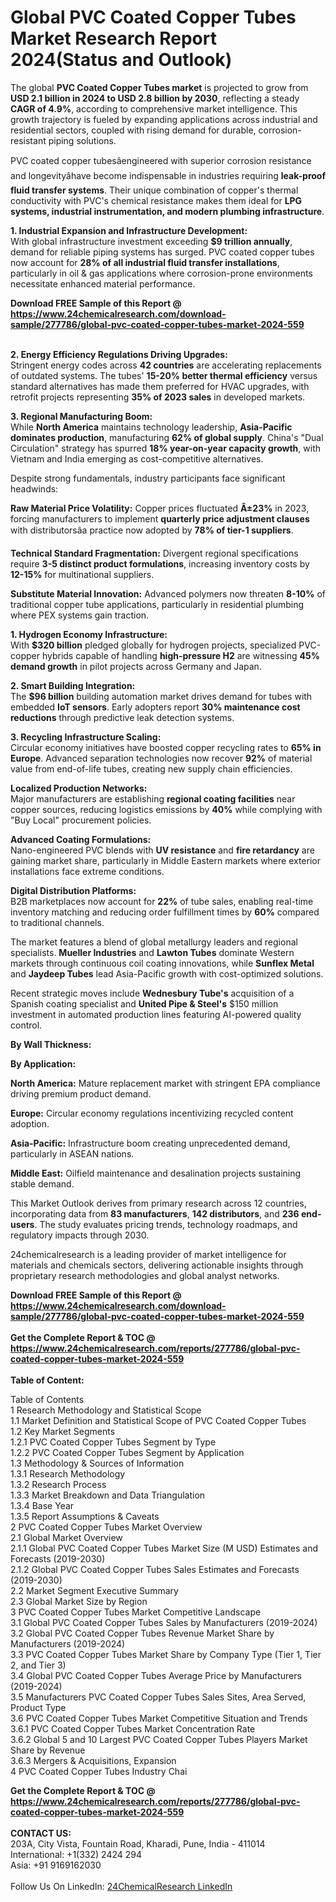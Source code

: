 <h1>Global PVC Coated Copper Tubes Market Research Report 2024(Status and Outlook)</h1><p>The global <strong>PVC Coated Copper Tubes market</strong> is projected to grow from <strong>USD 2.1 billion in 2024 to USD 2.8 billion by 2030</strong>, reflecting a steady <strong>CAGR of 4.9%</strong>, according to comprehensive market intelligence. This growth trajectory is fueled by expanding applications across industrial and residential sectors, coupled with rising demand for durable, corrosion-resistant piping solutions.</p><p>PVC coated copper tubesâengineered with superior corrosion resistance and longevityâhave become indispensable in industries requiring <strong>leak-proof fluid transfer systems</strong>. Their unique combination of copper's thermal conductivity with PVC's chemical resistance makes them ideal for <strong>LPG systems, industrial instrumentation, and modern plumbing infrastructure</strong>.</p><p><strong>1. Industrial Expansion and Infrastructure Development:</strong><br>
With global infrastructure investment exceeding <strong>$9 trillion annually</strong>, demand for reliable piping systems has surged. PVC coated copper tubes now account for <strong>28% of all industrial fluid transfer installations</strong>, particularly in oil &amp; gas applications where corrosion-prone environments necessitate enhanced material performance.</p><div><b>Download FREE Sample of this Report @ 
            <a href="https://www.24chemicalresearch.com/download-sample/277786/global-pvc-coated-copper-tubes-market-2024-559">
            https://www.24chemicalresearch.com/download-sample/277786/global-pvc-coated-copper-tubes-market-2024-559</a></b></div><br><p><strong>2. Energy Efficiency Regulations Driving Upgrades:</strong><br>
Stringent energy codes across <strong>42 countries</strong> are accelerating replacements of outdated systems. The tubes' <strong>15-20% better thermal efficiency</strong> versus standard alternatives has made them preferred for HVAC upgrades, with retrofit projects representing <strong>35% of 2023 sales</strong> in developed markets.</p><p><strong>3. Regional Manufacturing Boom:</strong><br>
While <strong>North America</strong> maintains technology leadership, <strong>Asia-Pacific dominates production</strong>, manufacturing <strong>62% of global supply</strong>. China's "Dual Circulation" strategy has spurred <strong>18% year-on-year capacity growth</strong>, with Vietnam and India emerging as cost-competitive alternatives.</p><p>Despite strong fundamentals, industry participants face significant headwinds:</p><p><strong>Raw Material Price Volatility:</strong> Copper prices fluctuated <strong>Â±23%</strong> in 2023, forcing manufacturers to implement <strong>quarterly price adjustment clauses</strong> with distributorsâa practice now adopted by <strong>78% of tier-1 suppliers</strong>.</p><p><strong>Technical Standard Fragmentation:</strong> Divergent regional specifications require <strong>3-5 distinct product formulations</strong>, increasing inventory costs by <strong>12-15%</strong> for multinational suppliers.</p><p><strong>Substitute Material Innovation:</strong> Advanced polymers now threaten <strong>8-10%</strong> of traditional copper tube applications, particularly in residential plumbing where PEX systems gain traction.</p><p><strong>1. Hydrogen Economy Infrastructure:</strong><br>
With <strong>$320 billion</strong> pledged globally for hydrogen projects, specialized PVC-copper hybrids capable of handling <strong>high-pressure H2</strong> are witnessing <strong>45% demand growth</strong> in pilot projects across Germany and Japan.</p><p><strong>2. Smart Building Integration:</strong><br>
The <strong>$96 billion</strong> building automation market drives demand for tubes with embedded <strong>IoT sensors</strong>. Early adopters report <strong>30% maintenance cost reductions</strong> through predictive leak detection systems.</p><p><strong>3. Recycling Infrastructure Scaling:</strong><br>
Circular economy initiatives have boosted copper recycling rates to <strong>65% in Europe</strong>. Advanced separation technologies now recover <strong>92%</strong> of material value from end-of-life tubes, creating new supply chain efficiencies.</p><p><strong>Localized Production Networks:</strong><br>
	Major manufacturers are establishing <strong>regional coating facilities</strong> near copper sources, reducing logistics emissions by <strong>40%</strong> while complying with "Buy Local" procurement policies.</p><p><strong>Advanced Coating Formulations:</strong><br>
	Nano-engineered PVC blends with <strong>UV resistance</strong> and <strong>fire retardancy</strong> are gaining market share, particularly in Middle Eastern markets where exterior installations face extreme conditions.</p><p><strong>Digital Distribution Platforms:</strong><br>
	B2B marketplaces now account for <strong>22%</strong> of tube sales, enabling real-time inventory matching and reducing order fulfillment times by <strong>60%</strong> compared to traditional channels.</p><p>The market features a blend of global metallurgy leaders and regional specialists. <strong>Mueller Industries</strong> and <strong>Lawton Tubes</strong> dominate Western markets through continuous coil coating innovations, while <strong>Sunflex Metal</strong> and <strong>Jaydeep Tubes</strong> lead Asia-Pacific growth with cost-optimized solutions.</p><p>Recent strategic moves include <strong>Wednesbury Tube's</strong> acquisition of a Spanish coating specialist and <strong>United Pipe &amp; Steel's</strong> $150 million investment in automated production lines featuring AI-powered quality control.</p><p><strong>By Wall Thickness:</strong></p><p><strong>By Application:</strong></p><p><strong>North America:</strong> Mature replacement market with stringent EPA compliance driving premium product demand.</p><p><strong>Europe:</strong> Circular economy regulations incentivizing recycled content adoption.</p><p><strong>Asia-Pacific:</strong> Infrastructure boom creating unprecedented demand, particularly in ASEAN nations.</p><p><strong>Middle East:</strong> Oilfield maintenance and desalination projects sustaining stable demand.</p><p>This Market Outlook derives from primary research across 12 countries, incorporating data from <strong>83 manufacturers</strong>, <strong>142 distributors</strong>, and <strong>236 end-users</strong>. The study evaluates pricing trends, technology roadmaps, and regulatory impacts through 2030.</p><p>24chemicalresearch is a leading provider of market intelligence for materials and chemicals sectors, delivering actionable insights through proprietary research methodologies and global analyst networks.</p><div><b>Download FREE Sample of this Report @ 
            <a href="https://www.24chemicalresearch.com/download-sample/277786/global-pvc-coated-copper-tubes-market-2024-559">
            https://www.24chemicalresearch.com/download-sample/277786/global-pvc-coated-copper-tubes-market-2024-559</a></b></div><br><div><b>Get the Complete Report & TOC @ 
            <a href="https://www.24chemicalresearch.com/reports/277786/global-pvc-coated-copper-tubes-market-2024-559">
            https://www.24chemicalresearch.com/reports/277786/global-pvc-coated-copper-tubes-market-2024-559</a></b></div><br>
            <b>Table of Content:</b><p>Table of Contents<br />
1 Research Methodology and Statistical Scope<br />
1.1 Market Definition and Statistical Scope of PVC Coated Copper Tubes<br />
1.2 Key Market Segments<br />
1.2.1 PVC Coated Copper Tubes Segment by Type<br />
1.2.2 PVC Coated Copper Tubes Segment by Application<br />
1.3 Methodology & Sources of Information<br />
1.3.1 Research Methodology<br />
1.3.2 Research Process<br />
1.3.3 Market Breakdown and Data Triangulation<br />
1.3.4 Base Year<br />
1.3.5 Report Assumptions & Caveats<br />
2 PVC Coated Copper Tubes Market Overview<br />
2.1 Global Market Overview<br />
2.1.1 Global PVC Coated Copper Tubes Market Size (M USD) Estimates and Forecasts (2019-2030)<br />
2.1.2 Global PVC Coated Copper Tubes Sales Estimates and Forecasts (2019-2030)<br />
2.2 Market Segment Executive Summary<br />
2.3 Global Market Size by Region<br />
3 PVC Coated Copper Tubes Market Competitive Landscape<br />
3.1 Global PVC Coated Copper Tubes Sales by Manufacturers (2019-2024)<br />
3.2 Global PVC Coated Copper Tubes Revenue Market Share by Manufacturers (2019-2024)<br />
3.3 PVC Coated Copper Tubes Market Share by Company Type (Tier 1, Tier 2, and Tier 3)<br />
3.4 Global PVC Coated Copper Tubes Average Price by Manufacturers (2019-2024)<br />
3.5 Manufacturers PVC Coated Copper Tubes Sales Sites, Area Served, Product Type<br />
3.6 PVC Coated Copper Tubes Market Competitive Situation and Trends<br />
3.6.1 PVC Coated Copper Tubes Market Concentration Rate<br />
3.6.2 Global 5 and 10 Largest PVC Coated Copper Tubes Players Market Share by Revenue<br />
3.6.3 Mergers & Acquisitions, Expansion<br />
4 PVC Coated Copper Tubes Industry Chai</p><div><b>Get the Complete Report & TOC @ 
            <a href="https://www.24chemicalresearch.com/reports/277786/global-pvc-coated-copper-tubes-market-2024-559">
            https://www.24chemicalresearch.com/reports/277786/global-pvc-coated-copper-tubes-market-2024-559</a></b></div><br><b>CONTACT US:</b><br>
            203A, City Vista, Fountain Road, Kharadi, Pune, India - 411014<br>
            International: +1(332) 2424 294<br>
            Asia: +91 9169162030 <br><br>
            Follow Us On LinkedIn: <a href="https://www.linkedin.com/company/24chemicalresearch/">24ChemicalResearch LinkedIn</a>